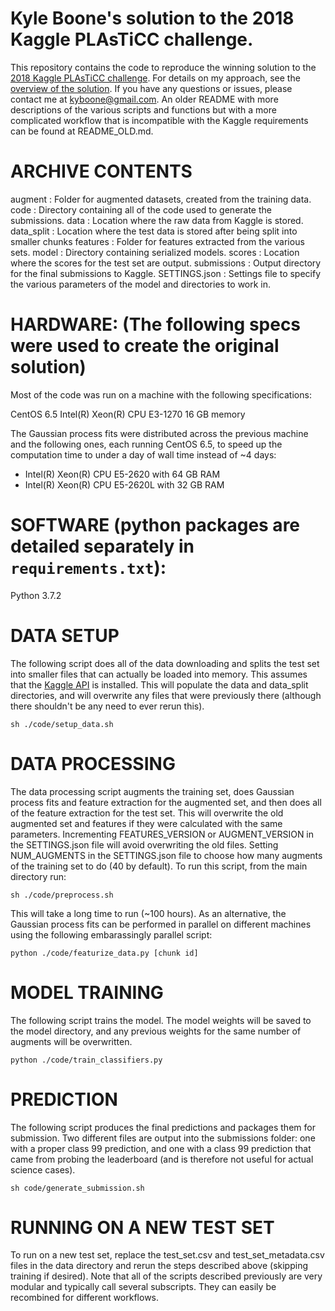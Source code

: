# Kyle Boone's solution to the 2018 Kaggle PLAsTiCC challenge.

This repository contains the code to reproduce the winning solution to the
[2018 Kaggle PLAsTiCC challenge](https://www.kaggle.com/c/PLAsTiCC-2018). For
details on my approach, see the [overview of the
solution](https://www.kaggle.com/c/PLAsTiCC-2018/discussion/75033). If you have
any questions or issues, please contact me at kyboone@gmail.com. An older
README with more descriptions of the various scripts and functions but with a
more complicated workflow that is incompatible with the Kaggle requirements can
be found at README\_OLD.md.

# ARCHIVE CONTENTS
augment             : Folder for augmented datasets, created from the training data.
code                : Directory containing all of the code used to generate the submissions.
data                : Location where the raw data from Kaggle is stored.
data_split          : Location where the test data is stored after being split into smaller chunks
features            : Folder for features extracted from the various sets.
model               : Directory containing serialized models.
scores              : Location where the scores for the test set are output.
submissions         : Output directory for the final submissions to Kaggle.
SETTINGS.json       : Settings file to specify the various parameters of the model and directories to work in.

# HARDWARE: (The following specs were used to create the original solution)
Most of the code was run on a machine with the following specifications:

CentOS 6.5
Intel(R) Xeon(R) CPU E3-1270
16 GB memory

The Gaussian process fits were distributed across the previous machine and the
following ones, each running CentOS 6.5, to speed up the computation time to
under a day of wall time instead of ~4 days:
- Intel(R) Xeon(R) CPU E5-2620 with 64 GB RAM
- Intel(R) Xeon(R) CPU E5-2620L with 32 GB RAM

# SOFTWARE (python packages are detailed separately in `requirements.txt`):
Python 3.7.2

# DATA SETUP

The following script does all of the data downloading and splits
the test set into smaller files that can actually be loaded into memory. This
assumes that the [Kaggle API](https://github.com/Kaggle/kaggle-api) is
installed. This will populate the data and data\_split directories, and will
overwrite any files that were previously there (although there shouldn't be any
need to ever rerun this).

    sh ./code/setup_data.sh    

# DATA PROCESSING

The data processing script augments the training set, does Gaussian process
fits and feature extraction for the augmented set, and then does all of the
feature extraction for the test set. This will overwrite the old augmented
set and features if they were calculated with the same parameters.
Incrementing FEATURES\_VERSION or AUGMENT\_VERSION in the SETTINGS.json file
will avoid overwriting the old files. Setting NUM\_AUGMENTS in the
SETTINGS.json file to choose how many augments of the training set to do (40 by
default). To run this script, from the main directory run:

    sh ./code/preprocess.sh

This will take a long time to run (~100 hours). As an alternative, the Gaussian
process fits can be performed in parallel on different machines using the
following embarassingly parallel script:

    python ./code/featurize_data.py [chunk id]

# MODEL TRAINING

The following script trains the model. The model weights will be saved to the
model directory, and any previous weights for the same number of augments will
be overwritten.

    python ./code/train_classifiers.py

# PREDICTION

The following script produces the final predictions and packages them for
submission. Two different files are output into the submissions folder: one
with a proper class 99 prediction, and one with a class 99 prediction that came
from probing the leaderboard (and is therefore not useful for actual science
cases).

    sh code/generate_submission.sh

# RUNNING ON A NEW TEST SET

To run on a new test set, replace the test\_set.csv and test\_set\_metadata.csv
files in the data directory and rerun the steps described above (skipping
training if desired). Note that all of the scripts described previously are
very modular and typically call several subscripts. They can easily be
recombined for different workflows.
